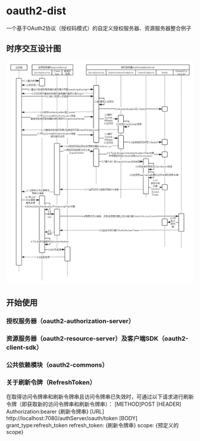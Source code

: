 # oauth2-dist
一个基于OAuth2协议（授权码模式）的自定义授权服务器、资源服务器整合例子
## 时序交互设计图
![Pandao editor.md](https://github.com/waltertan1988/oauth2-dist/blob/master/oauth2-doc/charts/oauth2.png?raw=true "oauth2.png")
## 开始使用

### 授权服务器（oauth2-authorization-server）

### 资源服务器（oauth2-resource-server）及客户端SDK（oauth2-client-sdk）

### 公共依赖模块（oauth2-commons）

### 关于刷新令牌（RefreshToken）
在取得访问令牌串和刷新令牌串且访问令牌串已失效时，可通过以下请求进行刷新令牌（即获取新的访问令牌串和刷新令牌串）：
[METHOD]POST
[HEADER] Authorization:bearer {刷新令牌串}
[URL] http://localhost:7080/authServer/oauth/token
[BODY]
grant_type:refresh_token
refresh_token: {刷新令牌串}
scope: {预定义的scope}
